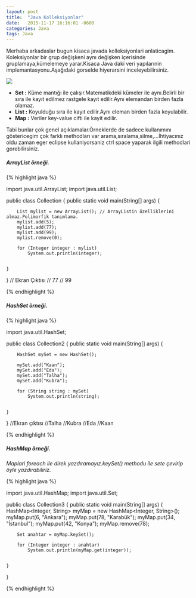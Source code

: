 ```yaml
---
layout: post
title:  "Java Kolleksiyonlar"
date:   2015-11-17 16:16:01 -0600
categories: Java
tags: Java
---
```



Merhaba arkadaslar bugun kisaca javada kolleksiyonlari anlaticagim.
Koleksiyonlar bir grup değişkeni aynı değişken içerisinde gruplamaya,kümelemeye yarar.Kisaca Java daki veri yapılarınin implemantasyonu.Aşağıdaki gorselde hiyerarsini inceleyebilirsiniz.

![](../../images/collection.jpg)

* **Set :** Küme mantığı ile çalışır.Matematikdeki kümeler ile aynı.Belirli bir sıra ile kayıt edilmez rastgele kayıt edilir.Aynı elemandan birden fazla olamaz.
* **List :** Koyulduğu sıra ile kayıt edilir.Aynı eleman birden fazla koyulabilir.
* **Map :** Veriler key-value cifti ile kayit edilir.

Tabi bunlar çok genel açıklamalar.Örneklerde de sadece kullanımını göstericegim çok farklı methodları var arama,sıralama,silme,…İhtiyacınız oldu zaman eger eclipse kullaniyorsaniz ctrl space yaparak ilgili methodlari gorebilirsiniz.

##### **ArrayList örneği.**


{% highlight java %}

import java.util.ArrayList;
import java.util.List;

public class Collection {
	public static void main(String[] args) {

		List mylist = new ArrayList(); // ArrayListin özelliklerini almaz.Polimorfik tanımlama.											
		mylist.add(5);
		mylist.add(77);
		mylist.add(99);
		mylist.remove(0);

		for (Integer integer : mylist)
			System.out.println(integer);


	}
}
// Ekran Çıktısı
// 77
// 99

{% endhighlight %}

##### **HashSet örneği.**


{% highlight java %}


import java.util.HashSet;

public class Collection2 {
	public static void main(String[] args) {

		HashSet mySet = new HashSet();

		mySet.add("Kaan");
		mySet.add("Eda");
		mySet.add("Talha");
		mySet.add("Kubra");

		for (String string : mySet)
			System.out.println(string);


	}

}
//Ekran çıktısı
//Talha
//Kubra
//Eda
//Kaan

{% endhighlight %}

##### **HashMap örneği.**

_Maplari foreach ile direk yazdıramayız.keySet() methodu ile sete çevirip öyle yazdırabiliriz._

{% highlight java %}

import java.util.HashMap;
import java.util.Set;

public class Collection3 {
	public static void main(String[] args) {
		HashMap<Integer, String> myMap = new HashMap<Integer, String>();
		myMap.put(6, "Ankara");
		myMap.put(78, "Karabük");
		myMap.put(34, "İstanbul");
		myMap.put(42, "Konya");
		myMap.remove(78);

		Set anahtar = myMap.keySet();

		for (Integer integer : anahtar)
			System.out.println(myMap.get(integer));


	}
}

{% endhighlight %}
